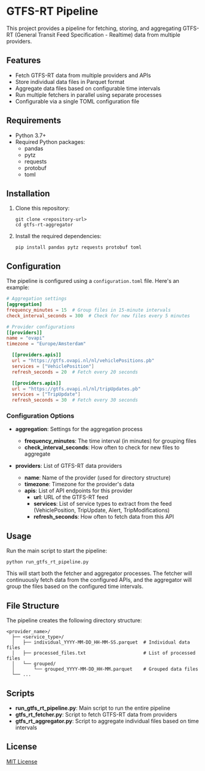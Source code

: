 # GTFS-RT Pipeline

This project provides a pipeline for fetching, storing, and aggregating GTFS-RT (General Transit Feed Specification -
Realtime) data from multiple providers.

## Features

- Fetch GTFS-RT data from multiple providers and APIs
- Store individual data files in Parquet format
- Aggregate data files based on configurable time intervals
- Run multiple fetchers in parallel using separate processes
- Configurable via a single TOML configuration file

## Requirements

- Python 3.7+
- Required Python packages:
  - pandas
  - pytz
  - requests
  - protobuf
  - toml

## Installation

1. Clone this repository:
   ```
   git clone <repository-url>
   cd gtfs-rt-aggregator
   ```

2. Install the required dependencies:
   ```
   pip install pandas pytz requests protobuf toml
   ```

## Configuration

The pipeline is configured using a `configuration.toml` file. Here's an example:

```toml
# Aggregation settings
[aggregation]
frequency_minutes = 15  # Group files in 15-minute intervals
check_interval_seconds = 300  # Check for new files every 5 minutes

# Provider configurations
[[providers]]
name = "ovapi"
timezone = "Europe/Amsterdam"

  [[providers.apis]]
  url = "https://gtfs.ovapi.nl/nl/vehiclePositions.pb"
  services = ["VehiclePosition"]
  refresh_seconds = 20  # Fetch every 20 seconds

  [[providers.apis]]
  url = "https://gtfs.ovapi.nl/nl/tripUpdates.pb"
  services = ["TripUpdate"]
  refresh_seconds = 30  # Fetch every 30 seconds
```

### Configuration Options

- **aggregation**: Settings for the aggregation process
  - **frequency_minutes**: The time interval (in minutes) for grouping files
  - **check_interval_seconds**: How often to check for new files to aggregate

- **providers**: List of GTFS-RT data providers
  - **name**: Name of the provider (used for directory structure)
  - **timezone**: Timezone for the provider's data
  - **apis**: List of API endpoints for this provider
    - **url**: URL of the GTFS-RT feed
    - **services**: List of service types to extract from the feed (VehiclePosition, TripUpdate, Alert,
      TripModifications)
    - **refresh_seconds**: How often to fetch data from this API

## Usage

Run the main script to start the pipeline:

```
python run_gtfs_rt_pipeline.py
```

This will start both the fetcher and aggregator processes. The fetcher will continuously fetch data from the configured
APIs, and the aggregator will group the files based on the configured time intervals.

## File Structure

The pipeline creates the following directory structure:

```
<provider_name>/
  ├── <service_type>/
  │   ├── individual_YYYY-MM-DD_HH-MM-SS.parquet  # Individual data files
  │   ├── processed_files.txt                     # List of processed files
  │   └── grouped/
  │       └── grouped_YYYY-MM-DD_HH-MM.parquet    # Grouped data files
  └── ...
```

## Scripts

- **run_gtfs_rt_pipeline.py**: Main script to run the entire pipeline
- **gtfs_rt_fetcher.py**: Script to fetch GTFS-RT data from providers
- **gtfs_rt_aggregator.py**: Script to aggregate individual files based on time intervals

## License

[MIT License](LICENSE) 
